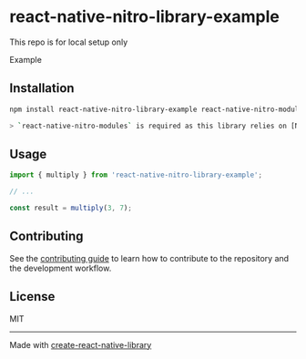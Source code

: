 # react-native-nitro-library-example
This repo is for local setup only


Example

## Installation

```sh
npm install react-native-nitro-library-example react-native-nitro-modules

> `react-native-nitro-modules` is required as this library relies on [Nitro Modules](https://nitro.margelo.com/). and please run npx nitro-codegen inside library for nitrogen generated code
```

## Usage


```js
import { multiply } from 'react-native-nitro-library-example';

// ...

const result = multiply(3, 7);
```


## Contributing

See the [contributing guide](CONTRIBUTING.md) to learn how to contribute to the repository and the development workflow.

## License

MIT

---

Made with [create-react-native-library](https://github.com/callstack/react-native-builder-bob)

